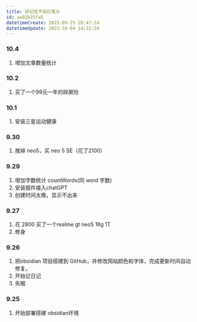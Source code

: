 ```yaml
---
title: 好记性不如烂笔头
id: aa02b25fa5
datetimeCreate: 2023-09-25 20:47:24
datetimeUpdate: 2023-10-04 14:12:24
---
```

### 10.4
1. 增加文章数量统计
### 10.2
1. 买了一个99元一年的碎屏险
### 10.1
1. 安装三星运动健康
### 9.30
1. 推掉 neo5，买 neo 5 SE（花了2100）


### 9.29
1. 增加字数统计 countWords(同 word 字数)
2. 安装插件接入chatGPT
3. 创建时间太晚，显示不出来


### 9.27
1. 花 2800 买了一个realme gt neo5 16g 1T
2. 修身
### 9.26
1. 把obsidian 项目搭建到 GitHub，并修改网站颜色和字体，完成更新时间自动修复。
2. 开始记日记
3. 失眠

### 9.25
1. 开始部署搭建 obsidian环境